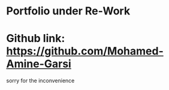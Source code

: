 # Portfolio under Re-Work
# Github link:    https://github.com/Mohamed-Amine-Garsi


sorry for the inconvenience


